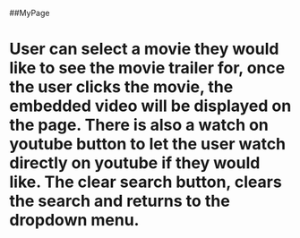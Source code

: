 ##MyPage

# User can select a movie they would like to see the movie trailer for, once the user clicks the movie, the embedded video will be displayed on the page. There is also a watch on youtube button to let the user watch directly on youtube if they would like. The clear search button, clears the search and returns to the dropdown menu. 